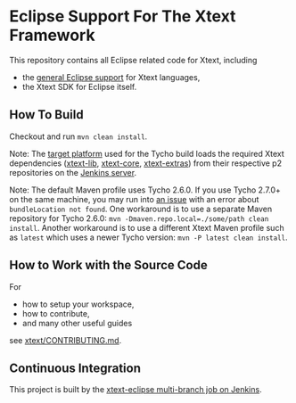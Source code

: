 # Eclipse Support For The Xtext Framework

This repository contains all Eclipse related code for Xtext, including
 - the [general Eclipse support](https://www.eclipse.org/Xtext/documentation/310_eclipse_support.html) for Xtext languages,
 - the Xtext SDK for Eclipse itself.

## How To Build

Checkout and run `mvn clean install`.

Note: The [target platform](releng/org.eclipse.xtext.target/org.eclipse.xtext.target-luna.target) used for the Tycho build loads the required Xtext dependencies ([xtext-lib](https://github.com/eclipse/xtext-lib), [xtext-core](https://github.com/eclipse/xtext-core), [xtext-extras](https://github.com/eclipse/xtext-extras)) from their respective p2 repositories on the [Jenkins server](https://ci.eclipse.org/xtext/).

Note: The default Maven profile uses Tycho 2.6.0. If you use Tycho 2.7.0+ on the same machine, you may run into [an issue](https://github.com/eclipse-tycho/tycho/issues/725) with an error about `bundleLocation not found`. One workaround is to use a separate Maven repository for Tycho 2.6.0: `mvn -Dmaven.repo.local=./some/path clean install`. Another workaround is to use a different Xtext Maven profile such as `latest` which uses a newer Tycho version: `mvn -P latest clean install`.

## How to Work with the Source Code

For
 * how to setup your workspace,
 * how to contribute,
 * and many other useful guides

see [xtext/CONTRIBUTING.md](https://github.com/eclipse/xtext/blob/master/CONTRIBUTING.md).

## Continuous Integration

This project is built by the [xtext-eclipse multi-branch job on Jenkins](https://ci.eclipse.org/xtext/job/xtext-eclipse/).

